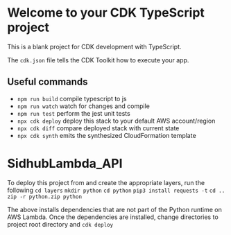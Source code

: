 # Welcome to your CDK TypeScript project

This is a blank project for CDK development with TypeScript.

The `cdk.json` file tells the CDK Toolkit how to execute your app.

## Useful commands

* `npm run build`   compile typescript to js
* `npm run watch`   watch for changes and compile
* `npm run test`    perform the jest unit tests
* `npx cdk deploy`  deploy this stack to your default AWS account/region
* `npx cdk diff`    compare deployed stack with current state
* `npx cdk synth`   emits the synthesized CloudFormation template
# SidhubLambda_API

To deploy this project from and create the appropriate layers, run the following 
`cd layers`
`mkdir python`
`cd python`
`pip3 install requests -t`
`cd ..`
`zip -r python.zip python`

The above installs dependencies that are not part of the Python runtime on AWS Lambda. Once the dependencies
are installed, change directories to project root directory and 
`cdk deploy`
